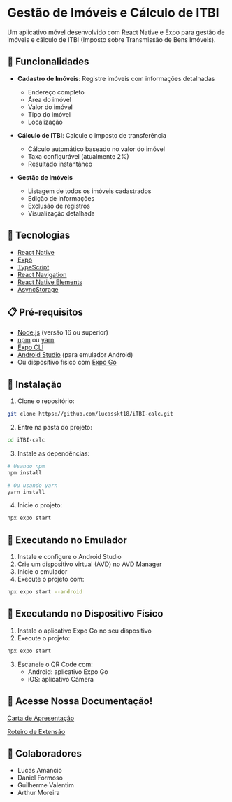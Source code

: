 # Gestão de Imóveis e Cálculo de ITBI

Um aplicativo móvel desenvolvido com React Native e Expo para gestão de imóveis e cálculo de ITBI (Imposto sobre Transmissão de Bens Imóveis).

## 📱 Funcionalidades

- **Cadastro de Imóveis**: Registre imóveis com informações detalhadas
  - Endereço completo
  - Área do imóvel
  - Valor do imóvel
  - Tipo do imóvel
  - Localização

- **Cálculo de ITBI**: Calcule o imposto de transferência
  - Cálculo automático baseado no valor do imóvel
  - Taxa configurável (atualmente 2%)
  - Resultado instantâneo

- **Gestão de Imóveis**
  - Listagem de todos os imóveis cadastrados
  - Edição de informações
  - Exclusão de registros
  - Visualização detalhada

## 🚀 Tecnologias

- [React Native](https://reactnative.dev/)
- [Expo](https://expo.dev/)
- [TypeScript](https://www.typescriptlang.org/)
- [React Navigation](https://reactnavigation.org/)
- [React Native Elements](https://reactnativeelements.com/)
- [AsyncStorage](https://react-native-async-storage.github.io/async-storage/)

## 📋 Pré-requisitos

- [Node.js](https://nodejs.org/) (versão 16 ou superior)
- [npm](https://www.npmjs.com/) ou [yarn](https://yarnpkg.com/)
- [Expo CLI](https://docs.expo.dev/workflow/expo-cli/)
- [Android Studio](https://developer.android.com/studio) (para emulador Android)
- Ou dispositivo físico com [Expo Go](https://expo.dev/client)

## 🔧 Instalação

1. Clone o repositório:
```bash
git clone https://github.com/lucasskt18/iTBI-calc.git
```

2. Entre na pasta do projeto:
```bash
cd iTBI-calc
```

3. Instale as dependências:
```bash
# Usando npm
npm install

# Ou usando yarn
yarn install
```

4. Inicie o projeto:
```bash
npx expo start
```

## 📱 Executando no Emulador

1. Instale e configure o Android Studio
2. Crie um dispositivo virtual (AVD) no AVD Manager
3. Inicie o emulador
4. Execute o projeto com:
```bash
npx expo start --android
```

## 📱 Executando no Dispositivo Físico

1. Instale o aplicativo Expo Go no seu dispositivo
2. Execute o projeto:
```bash
npx expo start
```
3. Escaneie o QR Code com:
   - Android: aplicativo Expo Go
   - iOS: aplicativo Câmera


## 📓 Acesse Nossa Documentação!
<p>
  <a href="https://drive.google.com/file/d/1TacRJokpeL5ZtLSPH4vPiuPFz2nQUKmK/view?usp=drive_link">Carta de Apresentação</a>
</p>
<p>
  <a href="https://docs.google.com/document/d/19HdPLXhG-DyQA6vMqrFrlCkmMjMlJkaj/edit?usp=sharing&ouid=116550957341629840960&rtpof=true&sd=true">Roteiro de Extensão</a>
</p>


## 👥 Colaboradores

- Lucas Amancio
- Daniel Formoso
- Guilherme Valentim
- Arthur Moreira
